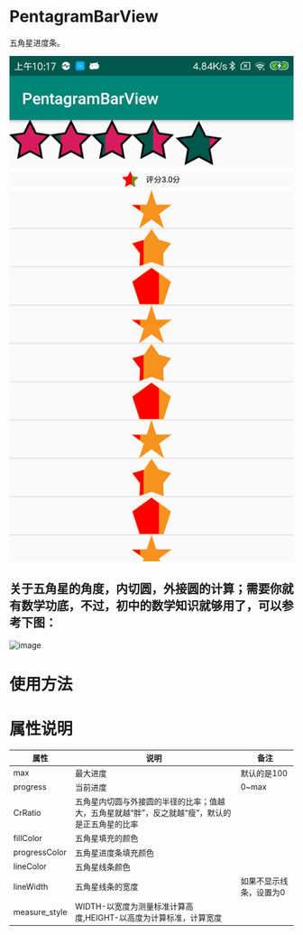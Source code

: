# PentagramBarView

五角星进度条。

![image](image/WechatIMG1.png)

## 关于五角星的角度，内切圆，外接圆的计算；需要你就有数学功底，不过，初中的数学知识就够用了，可以参考下图：
![image](https://camo.githubusercontent.com/4890aa0cbf8aa07d04212bbfea92df09e15ac68e/68747470733a2f2f75706c6f61642d696d616765732e6a69616e7368752e696f2f75706c6f61645f696d616765732f393431343334342d646566666233343861353266616138382e6a70673f696d6167654d6f6772322f6175746f2d6f7269656e742f7374726970253743696d61676556696577322f322f772f31323430)

# 使用方法


# 属性说明

|属性|说明|备注|
|-----|----|----|
|max|最大进度|默认的是100|
|progress|当前进度|0~max|
|CrRatio|五角星内切圆与外接圆的半径的比率；值越大，五角星就越“胖”，反之就越“瘦”，默认的是正五角星的比率| |
|fillColor|五角星填充的颜色| |
|progressColor|五角星进度条填充颜色| |
|lineColor|五角星线条颜色||
|lineWidth|五角星线条的宽度|如果不显示线条，设置为0|
|measure_style|WIDTH-以宽度为测量标准计算高度,HEIGHT-以高度为计算标准，计算宽度| |


